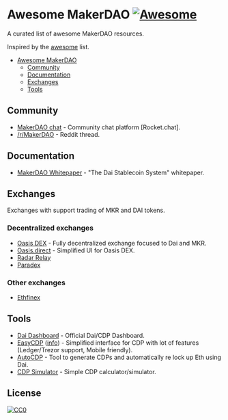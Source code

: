 # Awesome MakerDAO [![Awesome](https://cdn.rawgit.com/sindresorhus/awesome/d7305f38d29fed78fa85652e3a63e154dd8e8829/media/badge.svg)](https://github.com/sindresorhus/awesome)
A curated list of awesome MakerDAO resources.

Inspired by the [awesome](https://github.com/sindresorhus/awesome) list.

* [Awesome MakerDAO](#awesome-makerdao)
  * [Community](#community)
  * [Documentation](#documentation)
  * [Exchanges](#exchanges)
  * [Tools](#tools)
    
## Community
* [MakerDAO chat](https://chat.makerdao.com/) - Community chat platform [Rocket.chat].
* [/r/MakerDAO](https://www.reddit.com/r/MakerDAO/) - Reddit thread.

## Documentation
* [MakerDAO Whitepaper](https://makerdao.com/whitepaper/) - "The Dai Stablecoin System" whitepaper.

## Exchanges
Exchanges with support trading of MKR and DAI tokens.

### Decentralized exchanges
* [Oasis DEX](https://oasisdex.com/) - Fully decentralized exchange focused to Dai and MKR.
* [Oasis.direct](https://oasis.direct/) - Simplified UI for Oasis DEX.
* [Radar Relay](https://radarrelay.com/)
* [Paradex](https://paradex.io/)

### Other exchanges
* [Ethfinex](https://www.ethfinex.com/)

## Tools
* [Dai Dashboard](https://dai.makerdao.com/) - Official Dai/CDP Dashboard.
* [EasyCDP](https://easycdp.com/) ([info](https://info.easycdp.com/)) - Simplified interface for CDP with lot of features (Ledger/Trezor support, Mobile friendly).
* [AutoCDP](https://autocdp.com/) - Tool to generate CDPs and automatically re lock up Eth using Dai.
* [CDP Simulator](https://cdp-simulator.surge.sh/) - Simple CDP calculator/simulator.

## License
[![CC0](https://licensebuttons.net/p/zero/1.0/88x31.png)](https://creativecommons.org/publicdomain/zero/1.0/)
